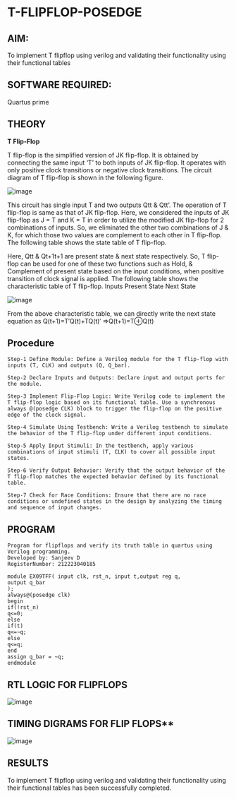 # T-FLIPFLOP-POSEDGE

## AIM:

To implement  T flipflop using verilog and validating their functionality using their functional tables

## SOFTWARE REQUIRED:

Quartus prime

## THEORY

**T Flip-Flop**

T flip-flop is the simplified version of JK flip-flop. It is obtained by connecting the same input ‘T’ to both inputs of JK flip-flop. It operates with only positive clock transitions or negative clock transitions. The circuit diagram of T flip-flop is shown in the following figure.

![image](https://github.com/naavaneetha/T-FLIPFLOP-POSEDGE/assets/154305477/458a68fe-2d08-4a9d-ac4f-7ae0480ce0bd)

 
This circuit has single input T and two outputs Qtt & Qtt’. The operation of T flip-flop is same as that of JK flip-flop. Here, we considered the inputs of JK flip-flop as J = T and K = T in order to utilize the modified JK flip-flop for 2 combinations of inputs. So, we eliminated the other two combinations of J & K, for which those two values are complement to each other in T flip-flop. The following table shows the state table of T flip-flop.

Here, Qtt & Qt+1t+1 are present state & next state respectively. So, T flip-flop can be used for one of these two functions such as Hold, & Complement of present state based on the input conditions, when positive transition of clock signal is applied. The following table shows the characteristic table of T flip-flop. Inputs Present State Next State

![image](https://github.com/naavaneetha/T-FLIPFLOP-POSEDGE/assets/154305477/cdd7fb32-539f-4b66-bb8d-f305a153c886)

 
From the above characteristic table, we can directly write the next state equation as Q(t+1)=T′Q(t)+TQ(t)′ ⇒Q(t+1)=T⊕Q(t)

## Procedure

```
Step-1 Define Module: Define a Verilog module for the T flip-flop with inputs (T, CLK) and outputs (Q, Q_bar).

Step-2 Declare Inputs and Outputs: Declare input and output ports for the module.

Step-3 Implement Flip-Flop Logic: Write Verilog code to implement the T flip-flop logic based on its functional table. Use a synchronous always @(posedge CLK) block to trigger the flip-flop on the positive edge of the clock signal.

Step-4 Simulate Using Testbench: Write a Verilog testbench to simulate the behavior of the T flip-flop under different input conditions.

Step-5 Apply Input Stimuli: In the testbench, apply various combinations of input stimuli (T, CLK) to cover all possible input states.

Step-6 Verify Output Behavior: Verify that the output behavior of the T flip-flop matches the expected behavior defined by its functional table.

Step-7 Check for Race Conditions: Ensure that there are no race conditions or undefined states in the design by analyzing the timing and sequence of input changes.
```

## PROGRAM
```
Program for flipflops and verify its truth table in quartus using Verilog programming.
Developed by: Sanjeev D
RegisterNumber: 212223040185
```
```
module EX09TFF( input clk, rst_n, input t,output reg q,
output q_bar
);
always@(posedge clk) 
begin 
if(!rst_n)
q<=0;
else
if(t)
q<=~q;
else
q<=q;
end
assign q_bar = ~q;
endmodule
```

## RTL LOGIC FOR FLIPFLOPS

![image](https://github.com/user-attachments/assets/6c7acfb5-7208-4a69-8ff8-e1e581ef77c1)


## TIMING DIGRAMS FOR FLIP FLOPS**

![image](https://github.com/user-attachments/assets/8d571fed-eee4-4f5b-9192-55b27e6be001)


## RESULTS
To implement T flipflop using verilog and validating their functionality using their functional tables has been successfully completed.
